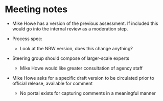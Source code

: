 # Meeting notes

- Mike Howe has a version of the previous assessment. If included this would go into the internal review as a moderation step.

- Process spec:
    - Look at the NRW version, does this change anything?

- Steering group should compose of larger-scale experts
    - Mike Howe would like greater consultation of agency staff

- Mike Howe asks for a specific draft version to be circulated prior to official release, available for comment

    - No portal exists for capturing comments in a meaningful manner
